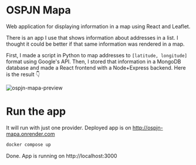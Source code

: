 # OSPJN Mapa

Web application for displaying information in a map using React and Leaflet.

There is an app I use that shows information about addresses in a list. I thought it could be better if that same information was rendered in a map.

First, I made a script in Python to map addresses to `[latitude, longitude]` format using Google's API. Then, I stored that information in a MongoDB database and made a React frontend with a Node+Express backend. Here is the result 👇

![ospjn-mapa-preview](https://user-images.githubusercontent.com/11776905/196035104-d693c6cd-7de2-4545-881e-af0f6f99d976.gif)

# Run the app

It will run with just one provider. Deployed app is on http://ospjn-mapa.onrender.com

```sh
docker compose up
```

Done. App is running on http://localhost:3000

